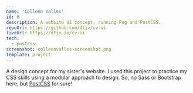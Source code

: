 ```yaml
---
name: 'Colleen Valles'
id: 6
description: A website UI concept, running Pug and PostCSS.
repoUrl: https://github.com/dtjv/cv-ui
liveUrl: https://dtjv.io/cv-ui
tech:
  - postcss
screenshot: colleenvalles-screenshot.png
template: project
---
```


A design concept for my sister's website. I used this project to practice my CSS
skills using a modular approach to design. So, no Sass or Bootstrap here, but
[PostCSS](https://postcss.org/) for sure!

<!-- more -->
